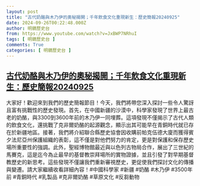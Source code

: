 ```yaml
---
layout: post
title: "古代奶酪與木乃伊的奧秘揭開；千年飲食文化重現新生：歷史簡報20240925"
date: 2024-09-26T00:22:48.000Z
author: 明鏡歷史台
from: https://www.youtube.com/watch?v=JxBWP7NRhuI
tags: [ 明鏡歷史台 ]
comments: True
categories: [ 明鏡歷史台 ]
---
```

<!--1727310168000-->
[古代奶酪與木乃伊的奧秘揭開；千年飲食文化重現新生：歷史簡報20240925](https://www.youtube.com/watch?v=JxBWP7NRhuI)
------

<div>
大家好！歡迎來到我們的歷史簡報節目！今天，我們將帶您深入探討一些令人驚訝且富有挑戰性的歷史發現。首先，在中國新疆的沙漠中，科學家發現了世界上最古老的奶酪，與3300到3600年前的木乃伊一同埋葬。這項發現不僅揭示了古代人類的飲食文化，還挑戰了克非爾奶酪的起源觀念，顯示出其可能早在青銅時代就已存在於新疆地區。接著，我們將介紹聯合縣歷史協會因收購前帕克伍德大廈而獲得賓夕法尼亞州保護組織的表彰，這不僅是對他們努力的肯定，更是對保護和保存歷史場所重要性的強調。此外，聖經博物館最近與以色列古物局合作，展出了三世紀的馬賽克，這是迄今為止最早的基督教崇拜場所的實物證據，並且引發了對早期基督教歷史的新思考。這些發現不僅讓我們重新審視歷史，更促使我們探討文化的傳播與變遷。請大家繼續收看詳細內容！#中國科學家 #新疆 #奶酪 #木乃伊 #3500年前 #青銅時代 #乳製品 #克非爾奶酪 #草原文化 #反芻動物
</div>
